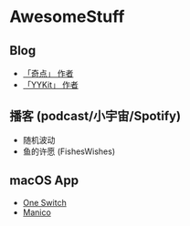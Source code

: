 # AwesomeStuff

## Blog

- [「奇点」 作者](https://imtx.me/)
- [「YYKit」 作者](https://blog.ibireme.com/)


## 播客 (podcast/小宇宙/Spotify)

- 随机波动
- 鱼的许愿 (FishesWishes)


## macOS App

- [One Switch](https://fireball.studio/oneswitch/)
- [Manico](https://manico.im/)




